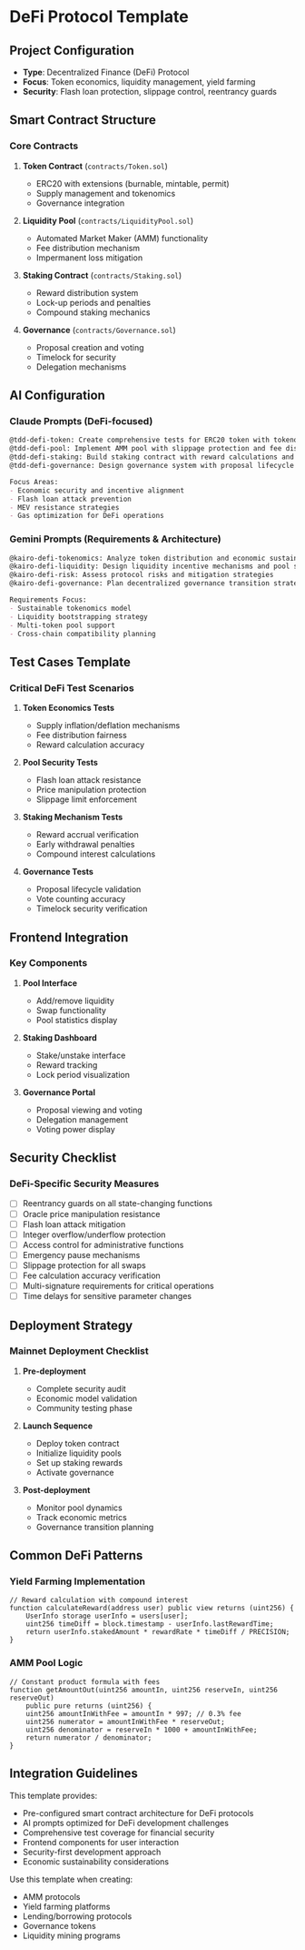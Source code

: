 # DeFi Protocol Template

## Project Configuration
- **Type**: Decentralized Finance (DeFi) Protocol
- **Focus**: Token economics, liquidity management, yield farming
- **Security**: Flash loan protection, slippage control, reentrancy guards

## Smart Contract Structure

### Core Contracts
1. **Token Contract** (`contracts/Token.sol`)
   - ERC20 with extensions (burnable, mintable, permit)
   - Supply management and tokenomics
   - Governance integration

2. **Liquidity Pool** (`contracts/LiquidityPool.sol`)
   - Automated Market Maker (AMM) functionality
   - Fee distribution mechanism
   - Impermanent loss mitigation

3. **Staking Contract** (`contracts/Staking.sol`)
   - Reward distribution system
   - Lock-up periods and penalties
   - Compound staking mechanics

4. **Governance** (`contracts/Governance.sol`)
   - Proposal creation and voting
   - Timelock for security
   - Delegation mechanisms

## AI Configuration

### Claude Prompts (DeFi-focused)
```markdown
@tdd-defi-token: Create comprehensive tests for ERC20 token with tokenomics features
@tdd-defi-pool: Implement AMM pool with slippage protection and fee distribution
@tdd-defi-staking: Build staking contract with reward calculations and lock periods
@tdd-defi-governance: Design governance system with proposal lifecycle and voting

Focus Areas:
- Economic security and incentive alignment
- Flash loan attack prevention
- MEV resistance strategies
- Gas optimization for DeFi operations
```

### Gemini Prompts (Requirements & Architecture)
```markdown
@kairo-defi-tokenomics: Analyze token distribution and economic sustainability
@kairo-defi-liquidity: Design liquidity incentive mechanisms and pool strategies
@kairo-defi-risk: Assess protocol risks and mitigation strategies
@kairo-defi-governance: Plan decentralized governance transition strategy

Requirements Focus:
- Sustainable tokenomics model
- Liquidity bootstrapping strategy
- Multi-token pool support
- Cross-chain compatibility planning
```

## Test Cases Template

### Critical DeFi Test Scenarios
1. **Token Economics Tests**
   - Supply inflation/deflation mechanisms
   - Fee distribution fairness
   - Reward calculation accuracy

2. **Pool Security Tests**
   - Flash loan attack resistance
   - Price manipulation protection
   - Slippage limit enforcement

3. **Staking Mechanism Tests**
   - Reward accrual verification
   - Early withdrawal penalties
   - Compound interest calculations

4. **Governance Tests**
   - Proposal lifecycle validation
   - Vote counting accuracy
   - Timelock security verification

## Frontend Integration

### Key Components
1. **Pool Interface**
   - Add/remove liquidity
   - Swap functionality
   - Pool statistics display

2. **Staking Dashboard**
   - Stake/unstake interface
   - Reward tracking
   - Lock period visualization

3. **Governance Portal**
   - Proposal viewing and voting
   - Delegation management
   - Voting power display

## Security Checklist

### DeFi-Specific Security Measures
- [ ] Reentrancy guards on all state-changing functions
- [ ] Oracle price manipulation resistance
- [ ] Flash loan attack mitigation
- [ ] Integer overflow/underflow protection
- [ ] Access control for administrative functions
- [ ] Emergency pause mechanisms
- [ ] Slippage protection for all swaps
- [ ] Fee calculation accuracy verification
- [ ] Multi-signature requirements for critical operations
- [ ] Time delays for sensitive parameter changes

## Deployment Strategy

### Mainnet Deployment Checklist
1. **Pre-deployment**
   - Complete security audit
   - Economic model validation
   - Community testing phase

2. **Launch Sequence**
   - Deploy token contract
   - Initialize liquidity pools
   - Set up staking rewards
   - Activate governance

3. **Post-deployment**
   - Monitor pool dynamics
   - Track economic metrics
   - Governance transition planning

## Common DeFi Patterns

### Yield Farming Implementation
```solidity
// Reward calculation with compound interest
function calculateReward(address user) public view returns (uint256) {
    UserInfo storage userInfo = users[user];
    uint256 timeDiff = block.timestamp - userInfo.lastRewardTime;
    return userInfo.stakedAmount * rewardRate * timeDiff / PRECISION;
}
```

### AMM Pool Logic
```solidity
// Constant product formula with fees
function getAmountOut(uint256 amountIn, uint256 reserveIn, uint256 reserveOut) 
    public pure returns (uint256) {
    uint256 amountInWithFee = amountIn * 997; // 0.3% fee
    uint256 numerator = amountInWithFee * reserveOut;
    uint256 denominator = reserveIn * 1000 + amountInWithFee;
    return numerator / denominator;
}
```

## Integration Guidelines

This template provides:
- Pre-configured smart contract architecture for DeFi protocols
- AI prompts optimized for DeFi development challenges
- Comprehensive test coverage for financial security
- Frontend components for user interaction
- Security-first development approach
- Economic sustainability considerations

Use this template when creating:
- AMM protocols
- Yield farming platforms
- Lending/borrowing protocols
- Governance tokens
- Liquidity mining programs